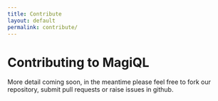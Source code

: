 ```yaml
---
title: Contribute
layout: default
permalink: contribute/
---
```


Contributing to MagiQL
===================

More detail coming soon, in the meantime please feel free to fork our repository, submit pull requests or raise issues in github.
